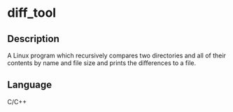 # diff_tool

## Description
A Linux program which recursively compares two directories and all of their contents by name and file size and prints the differences to a file.

## Language
C/C++
